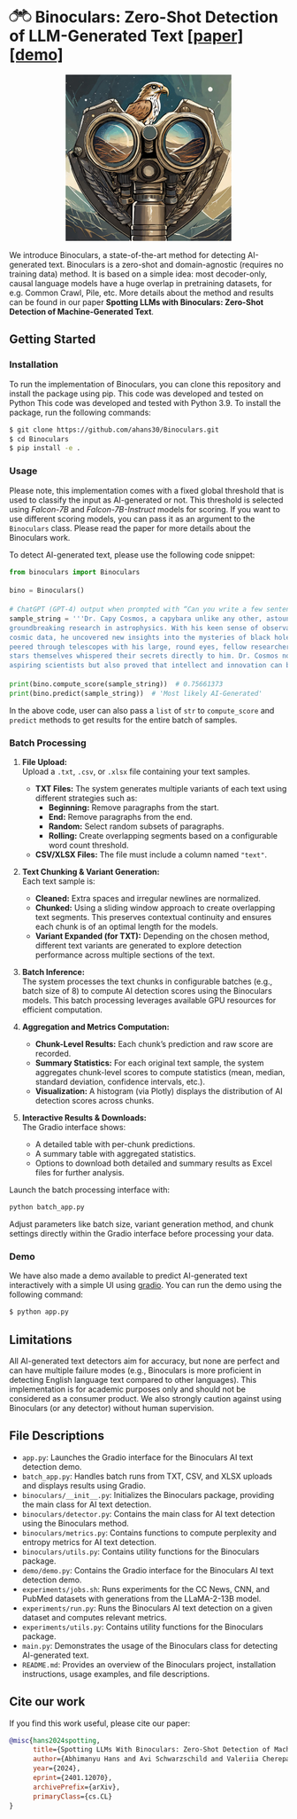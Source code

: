 # <img src="./assets/bino-logo.svg" width=40 style="padding-top: 0px"/>  Binoculars: Zero-Shot Detection of LLM-Generated Text [[paper]](https://arxiv.org/abs/2401.12070)[[demo]](https://huggingface.co/spaces/tomg-group-umd/Binoculars)

<p align="center">
  <img src="assets/binoculars.jpg" width="300" height="300" alt="ool Binoculars with Falcon on Top">
</p>

We introduce Binoculars, a state-of-the-art method for detecting AI-generated text. Binoculars is a
zero-shot and domain-agnostic (requires no training data) method. It is based on a simple idea: most
decoder-only, causal language models have a huge overlap in pretraining datasets, for e.g. Common Crawl, Pile, etc.
More details about the method and results can be found in our paper **Spotting LLMs with Binoculars: Zero-Shot
Detection of Machine-Generated Text**.

## Getting Started

### Installation

To run the implementation of Binoculars, you can clone this repository and install the package using pip. This code was
developed and tested on Python This code was developed and tested with Python 3.9. To install the package, run the
following commands:

```bash
$ git clone https://github.com/ahans30/Binoculars.git
$ cd Binoculars
$ pip install -e .
```

### Usage

Please note, this implementation comes with a fixed global threshold that is used to classify the input as AI-generated
or not. This threshold is selected using _Falcon-7B_ and _Falcon-7B-Instruct_ models for scoring. If you want to
use different scoring models, you can pass it as an argument to the `Binoculars` class. Please read the paper for more
details about the Binoculars work.

To detect AI-generated text, please use the following code snippet:

```python
from binoculars import Binoculars

bino = Binoculars()

# ChatGPT (GPT-4) output when prompted with “Can you write a few sentences about a capybara that is an astrophysicist?"
sample_string = '''Dr. Capy Cosmos, a capybara unlike any other, astounded the scientific community with his 
groundbreaking research in astrophysics. With his keen sense of observation and unparalleled ability to interpret 
cosmic data, he uncovered new insights into the mysteries of black holes and the origins of the universe. As he 
peered through telescopes with his large, round eyes, fellow researchers often remarked that it seemed as if the 
stars themselves whispered their secrets directly to him. Dr. Cosmos not only became a beacon of inspiration to 
aspiring scientists but also proved that intellect and innovation can be found in the most unexpected of creatures.'''

print(bino.compute_score(sample_string))  # 0.75661373
print(bino.predict(sample_string))  # 'Most likely AI-Generated'
```

In the above code, user can also pass a `list` of `str` to `compute_score` and `predict` methods to get results for
the entire batch of samples.

### Batch Processing

1. **File Upload:**  
   Upload a `.txt`, `.csv`, or `.xlsx` file containing your text samples.  
   - **TXT Files:** The system generates multiple variants of each text using different strategies such as:
     - **Beginning:** Remove paragraphs from the start.
     - **End:** Remove paragraphs from the end.
     - **Random:** Select random subsets of paragraphs.
     - **Rolling:** Create overlapping segments based on a configurable word count threshold.
   - **CSV/XLSX Files:** The file must include a column named `"text"`.

2. **Text Chunking & Variant Generation:**  
   Each text sample is:
   - **Cleaned:** Extra spaces and irregular newlines are normalized.
   - **Chunked:** Using a sliding window approach to create overlapping text segments. This preserves contextual continuity and ensures each chunk is of an optimal length for the models.
   - **Variant Expanded (for TXT):** Depending on the chosen method, different text variants are generated to explore detection performance across multiple sections of the text.

3. **Batch Inference:**  
   The system processes the text chunks in configurable batches (e.g., batch size of 8) to compute AI detection scores using the Binoculars models. This batch processing leverages available GPU resources for efficient computation.

4. **Aggregation and Metrics Computation:**  
   - **Chunk-Level Results:** Each chunk’s prediction and raw score are recorded.
   - **Summary Statistics:** For each original text sample, the system aggregates chunk-level scores to compute statistics (mean, median, standard deviation, confidence intervals, etc.).
   - **Visualization:** A histogram (via Plotly) displays the distribution of AI detection scores across chunks.

5. **Interactive Results & Downloads:**  
   The Gradio interface shows:
   - A detailed table with per-chunk predictions.
   - A summary table with aggregated statistics.
   - Options to download both detailed and summary results as Excel files for further analysis.

Launch the batch processing interface with:

```bash
python batch_app.py
```

Adjust parameters like batch size, variant generation method, and chunk settings directly within the Gradio interface before processing your data.

### Demo

We have also made a demo available to predict AI-generated text interactively with a simple UI
using [gradio](https://github.com/gradio-app/gradio). You can run the demo using the following command:

```bash
$ python app.py
```

## Limitations

All AI-generated text detectors aim for accuracy, but none are perfect and can have multiple failure modes (e.g.,
Binoculars is more proficient in detecting English language text compared to other languages). This implementation is
for academic purposes only and should not be considered as a consumer product. We also strongly caution against using
Binoculars (or any detector) without human supervision.

## File Descriptions

- `app.py`: Launches the Gradio interface for the Binoculars AI text detection demo.
- `batch_app.py`: Handles batch runs from TXT, CSV, and XLSX uploads and displays results using Gradio.
- `binoculars/__init__.py`: Initializes the Binoculars package, providing the main class for AI text detection.
- `binoculars/detector.py`: Contains the main class for AI text detection using the Binoculars method.
- `binoculars/metrics.py`: Contains functions to compute perplexity and entropy metrics for AI text detection.
- `binoculars/utils.py`: Contains utility functions for the Binoculars package.
- `demo/demo.py`: Contains the Gradio interface for the Binoculars AI text detection demo.
- `experiments/jobs.sh`: Runs experiments for the CC News, CNN, and PubMed datasets with generations from the LLaMA-2-13B model.
- `experiments/run.py`: Runs the Binoculars AI text detection on a given dataset and computes relevant metrics.
- `experiments/utils.py`: Contains utility functions for the Binoculars package.
- `main.py`: Demonstrates the usage of the Binoculars class for detecting AI-generated text.
- `README.md`: Provides an overview of the Binoculars project, installation instructions, usage examples, and file descriptions.

## Cite our work

If you find this work useful, please cite our paper:

```bibtex
@misc{hans2024spotting,
      title={Spotting LLMs With Binoculars: Zero-Shot Detection of Machine-Generated Text}, 
      author={Abhimanyu Hans and Avi Schwarzschild and Valeriia Cherepanova and Hamid Kazemi and Aniruddha Saha and Micah Goldblum and Jonas Geiping and Tom Goldstein},
      year={2024},
      eprint={2401.12070},
      archivePrefix={arXiv},
      primaryClass={cs.CL}
}
```
